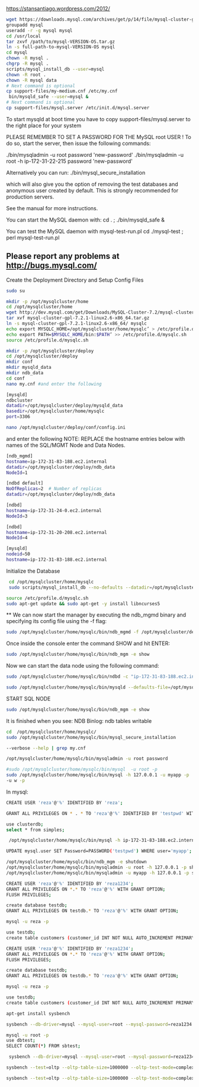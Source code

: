 https://stansantiago.wordpress.com/2012/

```bash
wget https://downloads.mysql.com/archives/get/p/14/file/mysql-cluster-gpl-7.2.1-linux2.6-i686.tar.gz
groupadd mysql
useradd -r -g mysql mysql
cd /usr/local
tar zxvf /path/to/mysql-VERSION-OS.tar.gz
ln -s full-path-to-mysql-VERSION-OS mysql
cd mysql
chown -R mysql .
chgrp -R mysql .
scripts/mysql_install_db --user=mysql
chown -R root .
chown -R mysql data
# Next command is optional
cp support-files/my-medium.cnf /etc/my.cnf
 bin/mysqld_safe --user=mysql & 
# Next command is optional
cp support-files/mysql.server /etc/init.d/mysql.server
```
To start mysqld at boot time you have to copy
support-files/mysql.server to the right place for your system

PLEASE REMEMBER TO SET A PASSWORD FOR THE MySQL root USER !
To do so, start the server, then issue the following commands:

./bin/mysqladmin -u root password 'new-password'
./bin/mysqladmin -u root -h ip-172-31-22-215 password 'new-password'

Alternatively you can run:
./bin/mysql_secure_installation

which will also give you the option of removing the test
databases and anonymous user created by default.  This is
strongly recommended for production servers.

See the manual for more instructions.

You can start the MySQL daemon with:
cd . ; ./bin/mysqld_safe &

You can test the MySQL daemon with mysql-test-run.pl
cd ./mysql-test ; perl mysql-test-run.pl

Please report any problems at http://bugs.mysql.com/
---------------------------------------------------------------

Create the Deployment Directory and Setup Config Files
```bash
sudo su 

mkdir -p /opt/mysqlcluster/home
cd /opt/mysqlcluster/home
wget http://dev.mysql.com/get/Downloads/MySQL-Cluster-7.2/mysql-cluster-gpl-7.2.1-linux2.6-x86_64.tar.gz
tar xvf mysql-cluster-gpl-7.2.1-linux2.6-x86_64.tar.gz
ln -s mysql-cluster-gpl-7.2.1-linux2.6-x86_64/ mysqlc
echo export MYSQLC_HOME=/opt/mysqlcluster/home/mysqlc’ > /etc/profile.d/mysqlc.sh
echo export PATH=$MYSQLC_HOME/bin:$PATH’ >> /etc/profile.d/mysqlc.sh
source /etc/profile.d/mysqlc.sh

mkdir -p /opt/mysqlcluster/deploy
cd /opt/mysqlcluster/deploy
mkdir conf
mkdir mysqld_data
mkdir ndb_data
cd conf
nano my.cnf #and enter the following
```

```bash
[mysqld]
ndbcluster
datadir=/opt/mysqlcluster/deploy/mysqld_data
basedir=/opt/mysqlcluster/home/mysqlc
port=3306
```

```bash
nano /opt/mysqlcluster/deploy/conf/config.ini
```

and enter the following
NOTE: REPLACE the hostname entries below with names of the SQL/MGMT Node and Data Nodes.
```bash
[ndb_mgmd]
hostname=ip-172-31-83-188.ec2.internal
datadir=/opt/mysqlcluster/deploy/ndb_data
NodeId=1

[ndbd default]
NoOfReplicas=2  # Number of replicas
datadir=/opt/mysqlcluster/deploy/ndb_data

[ndbd]
hostname=ip-172-31-24-0.ec2.internal
NodeId=3

[ndbd]
hostname=ip-172-31-20-208.ec2.internal
NodeId=4

[mysqld]
nodeid=50
hostname=ip-172-31-83-188.ec2.internal

```

Initialize the Database
```bash
 cd /opt/mysqlcluster/home/mysqlc
 sudo scripts/mysql_install_db --no-defaults --datadir=/opt/mysqlcluster/deploy/mysqld_data
 ```
 
  ```bash
 source /etc/profile.d/mysqlc.sh
 sudo apt-get update && sudo apt-get -y install libncurses5
```

** We can now start the manager by executing the ndb_mgmd binary and specifying its config file using the -f flag:

 ```bash
sudo /opt/mysqlcluster/home/mysqlc/bin/ndb_mgmd -f /opt/mysqlcluster/deploy/conf/config.ini --initial --configdir=/opt/mysqlcluster/deploy/conf/
```
Once inside the console enter the command SHOW and hit ENTER:

```bash
sudo /opt/mysqlcluster/home/mysqlc/bin/ndb_mgm -e show
```

Now we can start the data node using the following command:

 ```bash
sudo /opt/mysqlcluster/home/mysqlc/bin/ndbd -c "ip-172-31-83-188.ec2.internal"
```


 ```bash
sudo /opt/mysqlcluster/home/mysqlc/bin/mysqld --defaults-file=/opt/mysqlcluster/deploy/conf/my.cnf --user=root &
```

START SQL NODE

 ```bash
sudo /opt/mysqlcluster/home/mysqlc/bin/ndb_mgm -e show
```
It is finished when you see:‌ NDB Binlog: ndb tables writable



 ```bash
 cd  /opt/mysqlcluster/home/mysqlc/
sudo /opt/mysqlcluster/home/mysqlc/bin/mysql_secure_installation

--verbose --help | grep my.cnf

/opt/mysqlcluster/home/mysqlc/bin/mysqladmin -u root password
```
 ```bash
#sudo /opt/mysqlcluster/home/mysqlc/bin/mysql  -u root -p
sudo /opt/mysqlcluster/home/mysqlc/bin/mysql -h 127.0.0.1 -u myapp -p
 -u w -p
```

In mysql: 
 ```bash
CREATE USER 'reza'@'%' IDENTIFIED BY 'reza';
```

 ```bash
GRANT ALL PRIVILEGES ON * . * TO 'reza'@'%' IDENTIFIED BY 'testpwd' WITH GRANT OPTION MAX_QUERIES_PER_HOUR 0 MAX_CONNECTIONS_PER_HOUR 0 MAX_UPDATES_PER_HOUR 0 MAX_USER_CONNECTIONS 0 ;
```

 ```bash
 use clusterdb;
 select * from simples;

```


 ```bash
  /opt/mysqlcluster/home/mysqlc/bin/mysql -h ip-172-31-83-188.ec2.internal -u myapp -p

```


 ```bash
UPDATE mysql.user SET Password=PASSWORD('testpwd') WHERE user='myapp';

/opt/mysqlcluster/home/mysqlc/bin/ndb_mgm -e shutdown
/opt/mysqlcluster/home/mysqlc/bin/mysqladmin -u root -h 127.0.0.1 -p shutdown
/opt/mysqlcluster/home/mysqlc/bin/mysqladmin -u myapp -h 127.0.0.1 -p shutdown
```

 ```bash
CREATE USER 'reza'@'%' IDENTIFIED BY 'reza1234';
GRANT ALL PRIVILEGES ON *.* TO 'reza'@'%' WITH GRANT OPTION;
FLUSH PRIVILEGES;

create database testdb;
GRANT ALL PRIVILEGES ON testdb.* TO 'reza'@'%' WITH GRANT OPTION;

mysql -u reza -p

use testdb;
create table customers (customer_id INT NOT NULL AUTO_INCREMENT PRIMARY KEY, first_name TEXT, last_name TEXT);
```

 ```bash
CREATE USER 'reza'@'%' IDENTIFIED BY 'reza1234';
GRANT ALL PRIVILEGES ON *.* TO 'reza'@'%' WITH GRANT OPTION;
FLUSH PRIVILEGES;

create database testdb;
GRANT ALL PRIVILEGES ON testdb.* TO 'reza'@'%' WITH GRANT OPTION;

mysql -u reza -p

use testdb;
create table customers (customer_id INT NOT NULL AUTO_INCREMENT PRIMARY KEY, first_name TEXT, last_name TEXT);
```

 ```bash
apt-get install sysbench
```
 ```bash
 sysbench --db-driver=mysql --mysql-user=root --mysql-password=reza1234   --mysql-db=dbtest --range_size=100   --table_size=10000 --tables=2 --threads=1 --events=0 --time=60   --rand-type=uniform /usr/share/sysbench/oltp_read_only.lua prepare

```
 ```bash
 mysql -u root -p
 use dbtest;
 SELECT COUNT(*) FROM sbtest;
```
```bash
 sysbench --db-driver=mysql --mysql-user=root --mysql-password=reza1234   --mysql-db=dbtest --range_size=100   --table_size=10000 --tables=2 --threads=1 --events=0 --time=60   --rand-type=uniform /usr/share/sysbench/oltp_read_only.lua prepare

```
 ```bash
 sysbench --test=oltp --oltp-table-size=1000000 --oltp-test-mode=complex --oltp-read-only=off --num-threads=6 --max-time=60 --max-requests=0 --mysql-db=dbtest --mysql-user=[USER] --mysql-password=[PASSWORD] run

```
 ```bash
 sysbench --test=oltp --oltp-table-size=1000000 --oltp-test-mode=complex --oltp-read-only=off --num-threads=6 --max-time=60 --max-requests=0 --mysql-db=dbtest --mysql-user=root --mysql-password=rezareza2 run

```
